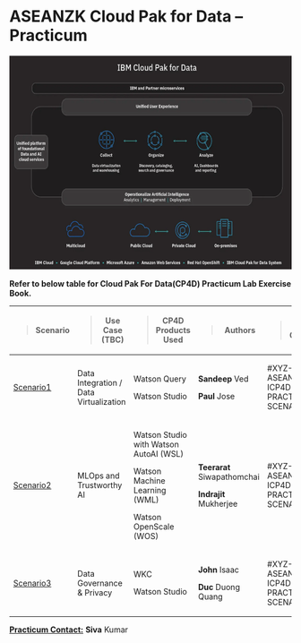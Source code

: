 # ASEANZK Cloud Pak for Data – Practicum

<img src="./media/image1.png" style="width:6.26806in;height:3.975in"
alt="Graphical user interface, application, website Description automatically generated" />

**Refer to below table for Cloud Pak For Data(CP4D) Practicum Lab Exercise Book.**

<table style="width:100%;">
<colgroup>
<col style="width: 10%" />
<col style="width: 19%" />
<col style="width: 21%" />
<col style="width: 24%" />
<col style="width: 23%" />
</colgroup>
<thead>
<tr class="header">
<th><blockquote>
<p><strong>Scenario</strong></p>
</blockquote></th>
<th><blockquote>
<p><strong>Use Case (TBC)</strong></p>
</blockquote></th>
<th><blockquote>
<p><strong>CP4D Products Used</strong></p>
</blockquote></th>
<th><blockquote>
<p><strong>Authors</strong></p>
</blockquote></th>
<th><blockquote>
<p><strong>Slack Channel</strong></p>
</blockquote></th>
</tr>
</thead>
<tbody>
<tr class="odd">
<td><p><u>

[Scenario1](/scenario1/README.md)
</u></p>
</td>
<td>
<p>Data Integration / Data Virtualization</p>
</td>
<td>
<p>Watson Query</p>
<p>Watson Studio</p>
</td>
<td>
<p><strong>Sandeep</strong> Ved</p>
<p><strong>Paul</strong> Jose</p>
</td>
<td>
<p>#XYZ-ASEANZ-ICP4D-PRACTICUM-SCENARIO-1</p>
</td>
</tr>
<tr class="even">
<td>
<p><u>

[Scenario2](/scenario2/README.md)
</u></p>
</td>
<td>
<p>MLOps and Trustworthy AI</p>
</td>
<td>
<p>Watson Studio with Watson AutoAI (WSL)</p>
<p>Watson Machine Learning (WML)</p>
<p>Watson OpenScale (WOS)</p>
</td>
<td>
<p><strong>Teerarat</strong> Siwapathomchai</p>
<p><strong>Indrajit</strong> Mukherjee</p>
</td>
<td>
<p>#XYZ-ASEANZ-ICP4D-PRACTICUM-SCENARIO-2</p>
</td>
</tr>
<tr class="odd">
<td><p><u>

[Scenario3](/scenario3/README.md)
</u></p>
</td>
<td>
<p>Data Governance &amp; Privacy</p>
</td>
<td>
<p>WKC</p>
<p>Watson Studio</p>
</td>
<td>
<p><strong>John</strong> Isaac</p>
<p><strong>Duc</strong> Duong Quang</p>
</td>
<td>
<p>#XYZ-ASEANZ-ICP4D-PRACTICUM-SCENARIO-3</p>
</td>
</tr>
</tbody>
</table>

**<u>Practicum Contact:</u>** **Siva** Kumar
